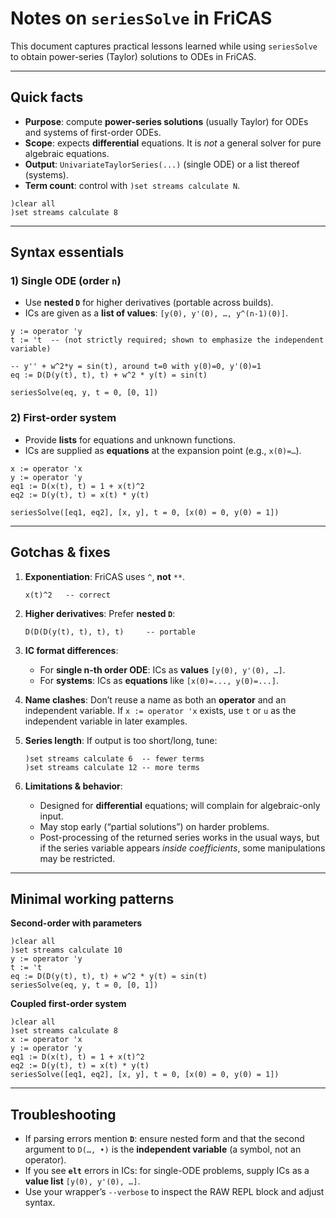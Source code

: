 # Notes on `seriesSolve` in FriCAS

This document captures practical lessons learned while using `seriesSolve` to obtain
power-series (Taylor) solutions to ODEs in FriCAS.

---

## Quick facts

- **Purpose**: compute **power-series solutions** (usually Taylor) for ODEs and
  systems of first-order ODEs.
- **Scope**: expects **differential** equations. It is *not* a general solver for
  pure algebraic equations.
- **Output**: `UnivariateTaylorSeries(...)` (single ODE) or a list thereof (systems).
- **Term count**: control with `)set streams calculate N`.

```fricas
)clear all
)set streams calculate 8
````

---

## Syntax essentials

### 1) Single ODE (order `n`)

* Use **nested `D`** for higher derivatives (portable across builds).
* ICs are given as a **list of values**: `[y(0), y'(0), …, y^(n-1)(0)]`.

```fricas
y := operator 'y
t := 't  -- (not strictly required; shown to emphasize the independent variable)

-- y'' + w^2*y = sin(t), around t=0 with y(0)=0, y'(0)=1
eq := D(D(y(t), t), t) + w^2 * y(t) = sin(t)

seriesSolve(eq, y, t = 0, [0, 1])
```

### 2) First-order system

* Provide **lists** for equations and unknown functions.
* ICs are supplied as **equations** at the expansion point (e.g., `x(0)=…`).

```fricas
x := operator 'x
y := operator 'y
eq1 := D(x(t), t) = 1 + x(t)^2
eq2 := D(y(t), t) = x(t) * y(t)

seriesSolve([eq1, eq2], [x, y], t = 0, [x(0) = 0, y(0) = 1])
```

---

## Gotchas & fixes

1. **Exponentiation**: FriCAS uses `^`, **not** `**`.

   ```fricas
   x(t)^2   -- correct
   ```

2. **Higher derivatives**: Prefer **nested `D`**:

   ```fricas
   D(D(D(y(t), t), t), t)     -- portable
   ```

3. **IC format differences**:

   * For **single n-th order ODE**: ICs as **values** `[y(0), y'(0), …]`.
   * For **systems**: ICs as **equations** like `[x(0)=..., y(0)=...]`.

4. **Name clashes**: Don’t reuse a name as both an **operator** and an
   independent variable. If `x := operator 'x` exists, use `t` or `u` as the
   independent variable in later examples.

5. **Series length**: If output is too short/long, tune:

   ```fricas
   )set streams calculate 6  -- fewer terms
   )set streams calculate 12 -- more terms
   ```

6. **Limitations & behavior**:

   * Designed for **differential** equations; will complain for algebraic-only input.
   * May stop early (“partial solutions”) on harder problems.
   * Post-processing of the returned series works in the usual ways, but if the
     series variable appears *inside coefficients*, some manipulations may be restricted.

---

## Minimal working patterns

**Second-order with parameters**

```fricas
)clear all
)set streams calculate 10
y := operator 'y
t := 't
eq := D(D(y(t), t), t) + w^2 * y(t) = sin(t)
seriesSolve(eq, y, t = 0, [0, 1])
```

**Coupled first-order system**

```fricas
)clear all
)set streams calculate 8
x := operator 'x
y := operator 'y
eq1 := D(x(t), t) = 1 + x(t)^2
eq2 := D(y(t), t) = x(t) * y(t)
seriesSolve([eq1, eq2], [x, y], t = 0, [x(0) = 0, y(0) = 1])
```

---

## Troubleshooting

* If parsing errors mention **`D`**: ensure nested form and that the second
  argument to `D(…, •)` is the **independent variable** (a symbol, not an operator).
* If you see **`elt`** errors in ICs: for single-ODE problems, supply ICs as a
  **value list** `[y(0), y'(0), …]`.
* Use your wrapper’s `--verbose` to inspect the RAW REPL block and adjust syntax.